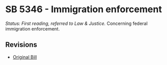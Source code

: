 # SB 5346 - Immigration enforcement
*Status: First reading, referred to Law & Justice.*
Concerning federal immigration enforcement.

## Revisions
* [Original Bill](1/)